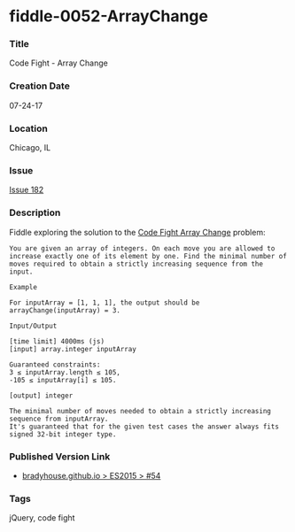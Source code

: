 fiddle-0052-ArrayChange
======

### Title

Code Fight  - Array Change


### Creation Date

07-24-17


### Location

Chicago, IL


### Issue

[Issue 182](https://github.com/bradyhouse/house/issues/182)

### Description

Fiddle exploring the solution to the [Code Fight Array Change](https://codefights.com/arcade/intro/level-4/xvkRbxYkdHdHNCKjg) problem:

    You are given an array of integers. On each move you are allowed to increase exactly one of its element by one. Find the minimal number of moves required to obtain a strictly increasing sequence from the input.
    
    Example
    
    For inputArray = [1, 1, 1], the output should be
    arrayChange(inputArray) = 3.
    
    Input/Output
    
    [time limit] 4000ms (js)
    [input] array.integer inputArray
    
    Guaranteed constraints:
    3 ≤ inputArray.length ≤ 105,
    -105 ≤ inputArray[i] ≤ 105.
    
    [output] integer
    
    The minimal number of moves needed to obtain a strictly increasing sequence from inputArray.
    It's guaranteed that for the given test cases the answer always fits signed 32-bit integer type.


### Published Version Link

* [bradyhouse.github.io > ES2015 > #54](http://bradyhouse.github.io/jquery/fiddle-0054-ArrayChange/index.html#)


### Tags

jQuery, code fight
